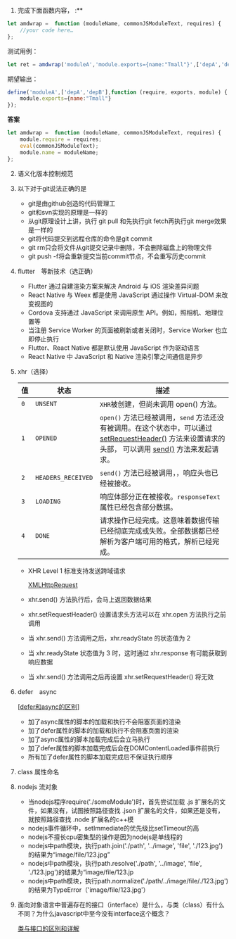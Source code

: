 1. 完成下面函数内容，		:**

```js
let amdwrap =  function (moduleName, commonJSModuleText, requires) {
    //your code here…
};
```

测试用例：

```js
let ret = amdwrap('moduleA','module.exports={name:"Tmall"}',['depA','depB'])
```

期望输出：

```js
define('moduleA',['depA','depB'],function (require, exports, module) {
	module.exports={name:"Tmall"}
});
```

**答案**

```js
let amdwrap =  function (moduleName, commonJSModuleText, requires) {
    module.require = requires;
    eval(commonJSModuleText);
    module.name = moduleName;
};
```

2. 语义化版本控制规范

3. 以下对于git说法正确的是

   * git是由github创造的代码管理工
   * git和svn实现的原理是一样的
   * 从git原理设计上讲，执行 git pull 和先执行git fetch再执行git merge效果是一样的
   * git将代码提交到远程仓库的命令是git commit
   * git rm只会将文件从git提交记录中删除，不会删除磁盘上的物理文件
   * git push -f将会重新提交当前commit节点，不会重写历史commit

4. flutter　等新技术（选正确）

   * Flutter 通过自建渲染方案来解决 Android 与 iOS 渲染差异问题
   * React Native 与 Weex 都是使用 JavaScript 通过操作 Virtual-DOM 来改变视图的
   * Cordova 支持通过 JavaScript 来调用原生 API。例如，照相机、地理位置等
   * 当注册 Service Worker 的页面被刷新或者关闭时，Service Worker 也立即停止执行
   * Flutter、React Native 都是默认使用 JavaScript  作为驱动语言
   * React Native 中 JavaScript 和 Native 渲染引擎之间通信是异步

5. xhr（选择）

   | 值   | 状态               | 描述                                                         |
   | ---- | ------------------ | ------------------------------------------------------------ |
   | `0`  | `UNSENT`           | `XHR`被创建，但尚未调用 open() 方法。                        |
   | `1`  | `OPENED`           | `open()` 方法已经被调用，`send` 方法还没有被调用。在这个状态中，可以通过  [setRequestHeader()](https://developer.mozilla.org/en-US/docs/Web/API/XMLHttpRequest/setRequestHeader) 方法来设置请求的头部， 可以调用 [send()](https://developer.mozilla.org/en-US/docs/Web/API/XMLHttpRequest/send) 方法来发起请求。 |
   | `2`  | `HEADERS_RECEIVED` | `send()` 方法已经被调用，，响应头也已经被接收。              |
   | `3`  | `LOADING`          | 响应体部分正在被接收。`responseText` 属性已经包含部分数据。  |
   | `4`  | `DONE`             | 请求操作已经完成。这意味着数据传输已经彻底完成或失败。全部数据都已经解析为客户端可用的格式，解析已经完成。 |

   * XHR Level 1 标准支持发送跨域请求

     [XMLHttpRequest](<https://www.jianshu.com/p/b5e62ec9bd92?utm_campaign=maleskine&utm_content=note&utm_medium=seo_notes&utm_source=recommendation>)

   * xhr.send() 方法执行后，会马上返回数据结果

   * xhr.setRequestHeader() 设置请求头方法可以在 xhr.open 方法执行之前调用

   * 当 xhr.send() 方法调用之后，xhr.readyState 的状态值为 2

   * 当 xhr.readyState 状态值为 3 时，这时通过 xhr.response 有可能获取到响应数据

   * 当 xhr.send() 方法调用之后再设置 xhr.setRequestHeader() 将无效

6. defer　async

   [[defer和async的区别](https://segmentfault.com/q/1010000000640869)]

   * 加了async属性的脚本的加载和执行不会阻塞页面的渲染
   * 加了defer属性的脚本的加载和执行不会阻塞页面的渲染
   * 加了async属性的脚本加载完成后会立马执行
   * 加了defer属性的脚本加载完成后会在DOMContentLoaded事件前执行
   * 所有加了defer属性的脚本加载完成后不保证执行顺序

7. class 属性命名
8. nodejs 流对象
   * 当nodejs程序require('./someModule')时，首先尝试加载 .js 扩展名的文件，如果没有，试图按照路径查找 .json 扩展名的文件，如果还是没有，就按照路径查找 .node 扩展名的c++模
   * nodejs事件循环中，setImmediate的优先级比setTimeout的高
   * nodejs不擅长cpu密集型的操作是因为nodejs是单线程的
   * nodejs中path模块，执行path.join('./path', '../image', 'file', './123.jpg')的结果为“image/file/123.jpg”
   * nodejs中path模块，执行path.resolve('./path', '../image', 'file', './123.jpg')的结果为“image/file/123.jp
   * nodejs中path模块，执行path.normalize('./path/../image/file/./123.jpg')的结果为TypeError（'image/file/123.jpg'）

9. 面向对象语言中普遍存在的接口（interface）是什么，与类（class）有什么不同？为什么javascript中至今没有interface这个概念？

   [类与接口的区别和详解](https://www.cnblogs.com/munetiey/articles/6508605.html)